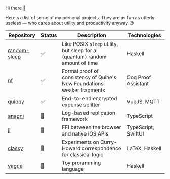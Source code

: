 Hi there 👋

Here's a list of some of my personal projects. They are as fun as utterly useless — who cares about utility and productivity anyway 😉

| Repository | Status | Description | Technologies |
|------------|--------|-------------|--------------|
| [random-sleep](https://github.com/acondolu/random-sleep) | ✅ | Like POSIX `sleep` utility, but sleep for a (quantum) random amount of time | Haskell |
| [nf](https://github.com/acondolu/nf) | ✅ | Formal proof of consistency of Quine's New Foundations weaker fragments | Coq Proof Assistant |
| [quippy](https://github.com/acondolu/quippy) | ✅ | End-to-end encrypted expense splitter | VueJS, MQTT |
| [anagni](https://github.com/acondolu/anagni) | 🚧 | Log-based replication framework | TypeScript |
| [ji](https://github.com/acondolu/ji) | 🚧 | FFI between the browser and native iOS APIs | TypeScript, SwiftUI |
| [classy](https://github.com/acondolu/classy) | 🚧 | Experiments on Curry-Howard correspondence for classical logic | LaTeX, Haskell |
| [vague](https://github.com/acondolu/vague) | 🚧 | Toy proramming language | Haskell |

<!--
**acondolu/acondolu** is a ✨ _special_ ✨ repository because its `README.md` (this file) appears on your GitHub profile.

Here are some ideas to get you started:

- 🔭 I’m currently working on ...
- 🌱 I’m currently learning ...
- 👯 I’m looking to collaborate on ...
- 🤔 I’m looking for help with ...
- 💬 Ask me about ...
- 📫 How to reach me: ...
- 😄 Pronouns: ...
- ⚡ Fun fact: ...
-->
